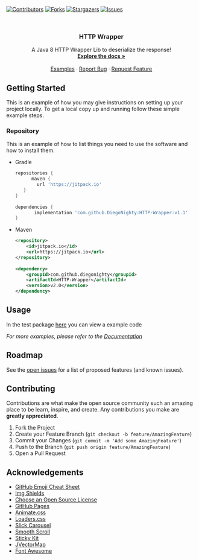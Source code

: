 <!--
*** Thanks for checking out the Best-README-Template. If you have a suggestion
*** that would make this better, please fork the repo and create a pull request
*** or simply open an issue with the tag "enhancement".
*** Thanks again! Now go create something AMAZING! :D
-->



<!-- PROJECT SHIELDS -->
<!--
*** I'm using markdown "reference style" links for readability.
*** Reference links are enclosed in brackets [ ] instead of parentheses ( ).
*** See the bottom of this document for the declaration of the reference variables
*** for contributors-url, forks-url, etc. This is an optional, concise syntax you may use.
*** https://www.markdownguide.org/basic-syntax/#reference-style-links
-->
[![Contributors][contributors-shield]][contributors-url]
[![Forks][forks-shield]][forks-url]
[![Stargazers][stars-shield]][stars-url]
[![Issues][issues-shield]][issues-url]



<!-- PROJECT LOGO -->
<br />
  <h3 align="center">HTTP Wrapper</h3>

  <p align="center">
    A Java 8 HTTP Wrapper Lib to deserialize the response!
    <br />
    <a href="https://diegonighty.github.io/HTTP-Wrapper/"><strong>Explore the docs »</strong></a>
    <br />
    <br />
    <a href="https://github.com/DiegoNighty/HTTP-Wrapper/blob/main/src/test/java/HTTPTest.java">Examples</a>
    ·
    <a href="https://github.com/DiegoNighty/HTTP-Wrapper/issues">Report Bug</a>
    ·
    <a href="https://github.com/DiegoNighty/HTTP-Wrapper/issues">Request Feature</a>
  </p>

<!-- GETTING STARTED -->
## Getting Started

This is an example of how you may give instructions on setting up your project locally.
To get a local copy up and running follow these simple example steps.

### Repository

This is an example of how to list things you need to use the software and how to install them.
* Gradle
  ```groovy
  repositories {
	    maven { 
          url 'https://jitpack.io' 
     }
  }
 
  dependencies {
	     implementation 'com.github.DiegoNighty:HTTP-Wrapper:v1.1'
  }
  ```

* Maven
  ```xml
  <repository>
	  <id>jitpack.io</id>
	  <url>https://jitpack.io</url>
  </repository>
  		
  <dependency>
      <groupId>com.github.diegonighty</groupId>
      <artifactId>HTTP-Wrapper</artifactId>
      <version>v2.0</version>
  </dependency>
  ```

<!-- USAGE EXAMPLES -->
## Usage

In the test package [here](https://github.com/DiegoNighty/HTTP-Wrapper/blob/main/src/test/java/com/github/diegonighty/http/test/HTTPTest.java) you can view a example code

_For more examples, please refer to the [Documentation](https://diegonighty.github.io/HTTP-Wrapper/)_



<!-- ROADMAP -->
## Roadmap

See the [open issues](https://github.com/DiegoNighty/HTTP-Wrapper/issues) for a list of proposed features (and known issues).



<!-- CONTRIBUTING -->
## Contributing

Contributions are what make the open source community such an amazing place to be learn, inspire, and create. Any contributions you make are **greatly appreciated**.

1. Fork the Project
2. Create your Feature Branch (`git checkout -b feature/AmazingFeature`)
3. Commit your Changes (`git commit -m 'Add some AmazingFeature'`)
4. Push to the Branch (`git push origin feature/AmazingFeature`)
5. Open a Pull Request

<!-- ACKNOWLEDGEMENTS -->
## Acknowledgements
* [GitHub Emoji Cheat Sheet](https://www.webpagefx.com/tools/emoji-cheat-sheet)
* [Img Shields](https://shields.io)
* [Choose an Open Source License](https://choosealicense.com)
* [GitHub Pages](https://pages.github.com)
* [Animate.css](https://daneden.github.io/animate.css)
* [Loaders.css](https://connoratherton.com/loaders)
* [Slick Carousel](https://kenwheeler.github.io/slick)
* [Smooth Scroll](https://github.com/cferdinandi/smooth-scroll)
* [Sticky Kit](http://leafo.net/sticky-kit)
* [JVectorMap](http://jvectormap.com)
* [Font Awesome](https://fontawesome.com)


<!-- MARKDOWN LINKS & IMAGES -->
<!-- https://www.markdownguide.org/basic-syntax/#reference-style-links -->
[contributors-shield]: https://img.shields.io/github/contributors/DiegoNighty/HTTP-Wrapper.svg?style=for-the-badge
[contributors-url]: https://github.com/DiegoNighty/HTTP-Wrapper/graphs/contributors
[forks-shield]: https://img.shields.io/github/forks/DiegoNighty/HTTP-Wrapper.svg?style=for-the-badge
[forks-url]: https://github.com/DiegoNighty/HTTP-Wrapper/network/members
[stars-shield]: https://img.shields.io/github/stars/DiegoNighty/HTTP-Wrapper.svg?style=for-the-badge
[stars-url]: https://github.com/DiegoNighty/HTTP-Wrapper/stargazers
[issues-shield]: https://img.shields.io/github/issues/DiegoNighty/HTTP-Wrapper.svg?style=for-the-badge
[issues-url]: https://github.com/DiegoNighty/HTTP-Wrapper/issues
